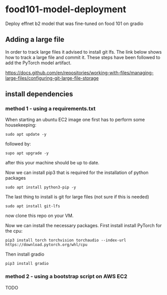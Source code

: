 # food101-model-deployment
Deploy effnet b2 model that was fine-tuned on food 101 on gradio

## Adding a large file

In order to track large files it advised to install git lfs. The link below shows how to track a large file and commit it.
These steps have been followed to add the PyTorch model artifact. 

https://docs.github.com/en/repositories/working-with-files/managing-large-files/configuring-git-large-file-storage

## install dependencies

### method 1 - using a requirements.txt

When starting an ubuntu EC2 image one first has to perform some housekeeping:

`sudo apt update -y`

followed by:

`supo apt upgrade -y`

after this your machine should be up to date. 

Now we can install pip3 that is required for the installation of python packages

`sudo apt install python3-pip -y`

The last thing to install is git for large files (not sure if this is needed)

`sudo apt install git-lfs`

now clone this repo on your VM.

Now we can install the necessary packages. First install install PyTorch for the cpu:

`pip3 install torch torchvision torchaudio --index-url https://download.pytorch.org/whl/cpu`

Then install gradio

`pip3 install gradio`



### method 2 - using a bootstrap script on AWS EC2

TODO
